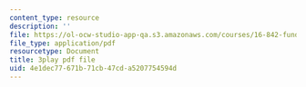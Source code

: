 ```yaml
---
content_type: resource
description: ''
file: https://ol-ocw-studio-app-qa.s3.amazonaws.com/courses/16-842-fundamentals-of-systems-engineering-fall-2015/4e1dec77671b71cb47cda5207754594d_ScbSrUSbumo.pdf
file_type: application/pdf
resourcetype: Document
title: 3play pdf file
uid: 4e1dec77-671b-71cb-47cd-a5207754594d
---
```

